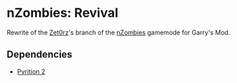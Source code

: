 # nZombies: Revival
Rewrite of the [Zet0rz](https://github.com/Zet0rz)'s branch of the [nZombies](https://github.com/Zet0rz/nzombies) gamemode for Garry's Mod.

## Dependencies
-	[Pyrition 2](https://github.com/Cryotheus/pyrition_2)